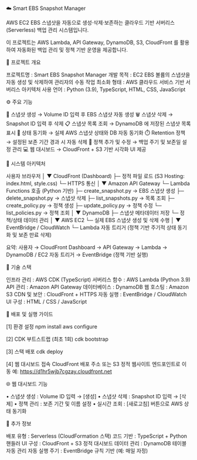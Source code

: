 ☁️ Smart EBS Snapshot Manager

AWS EC2 EBS 스냅샷을 자동으로 생성·삭제·보존하는
클라우드 기반 서버리스(Serverless) 백업 관리 시스템입니다.

이 프로젝트는 AWS Lambda, API Gateway, DynamoDB, S3, CloudFront 를 활용하여
자동화된 백업 관리 및 정책 기반 운영을 제공합니다.





📘 프로젝트 개요

프로젝트명 : Smart EBS Snapshot Manager
개발 목적 : EC2 EBS 볼륨의 스냅샷을 자동 생성 및 삭제하여 관리자의 수동 작업 최소화
형태     : AWS 클라우드 서비스 기반 서버리스 아키텍처
사용 언어 : Python (3.9), TypeScript, HTML, CSS, JavaScript




⚙️ 주요 기능

📸 스냅샷 생성        → Volume ID 입력 후 EBS 스냅샷 자동 생성
🗑️ 스냅샷 삭제        → Snapshot ID 입력 후 삭제
📋 스냅샷 목록 조회    → DynamoDB 에 저장된 스냅샷 목록 표시
🔄 상태 동기화         → 실제 AWS 스냅샷 상태와 DB 자동 동기화
⏱️ Retention 정책     → 설정된 보존 기간 경과 시 자동 삭제
🧩 정책 추가 및 수정   → 백업 주기 및 보존일 설정 관리
💻 웹 대시보드         → CloudFront + S3 기반 시각화 UI 제공




🧱 시스템 아키텍처

사용자 브라우저
   │
   ▼
CloudFront (Dashboard)
   ├─ 정적 파일 로드 (S3 Hosting: index.html, style.css)
   └─ HTTPS 통신
   │
   ▼
Amazon API Gateway
   └─ Lambda Functions 호출 (Python 기반)
         ├─ create_snapshot.py      → EBS 스냅샷 생성
         ├─ delete_snapshot.py      → 스냅샷 삭제
         ├─ list_snapshots.py       → 목록 조회
         ├─ create_policy.py        → 정책 생성
         ├─ update_policy.py        → 정책 수정
         └─ list_policies.py        → 정책 조회
   │
   ▼
DynamoDB
   ├─ 스냅샷 메타데이터 저장
   └─ 정책/상태 데이터 관리
   │
   ▼
AWS EC2
   └─ 실제 EBS 스냅샷 생성 및 삭제 수행
   │
   ▼
EventBridge / CloudWatch
   └─ Lambda 자동 트리거
      (정책 기반 주기적 상태 동기화 및 보존 만료 삭제)

요약:
사용자 → CloudFront Dashboard → API Gateway → Lambda → DynamoDB / EC2
자동 트리거 → EventBridge (정책 기반 실행)



🧩 기술 스택

인프라 관리     : AWS CDK (TypeScript)
서버리스 함수   : AWS Lambda (Python 3.9)
API 관리        : Amazon API Gateway
데이터베이스     : DynamoDB
웹 호스팅       : Amazon S3
CDN 및 보안     : CloudFront + HTTPS
자동 실행       : EventBridge / CloudWatch
UI 구성         : HTML / CSS / JavaScript




🚀 배포 및 실행 가이드

[1] 환경 설정
    npm install
    aws configure

[2] CDK 부트스트랩 (최초 1회)
    cdk bootstrap

[3] 스택 배포
    cdk deploy

[4] 웹 대시보드 접속
    CloudFront 배포 주소 또는 S3 정적 웹사이트 엔드포인트로 이동
    예: https://d1hr5wjb7cgzay.cloudfront.net





🌐 웹 대시보드 기능

• 스냅샷 생성 : Volume ID 입력 → [생성]
• 스냅샷 삭제 : Snapshot ID 입력 → [삭제]
• 정책 관리   : 보존 기간 및 이름 설정
• 실시간 조회 : [새로고침] 버튼으로 AWS 상태 동기화




🧾 추가 정보

배포 유형      : Serverless (CloudFormation 스택)
코드 기반      : TypeScript + Python 핸들러
UI 구성        : CloudFront + S3 정적 대시보드
데이터 관리    : DynamoDB 테이블 자동 관리
자동 실행 주기 : EventBridge 규칙 기반 (예: 매일 자정)